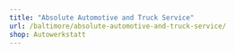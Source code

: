 ```yaml
---
title: "Absolute Automotive and Truck Service"
url: /baltimore/absolute-automotive-and-truck-service/
shop: Autowerkstatt
---
```

